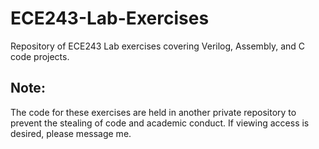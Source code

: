 # ECE243-Lab-Exercises
Repository of ECE243 Lab exercises covering Verilog, Assembly, and C code projects.

## Note:
The code for these exercises are held in another private repository to prevent the stealing of code and academic conduct. If viewing access is desired, please message me.
